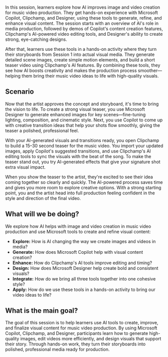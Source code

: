 In this session, learners explore how AI improves image and video creation for music video production. They get hands-on experience with Microsoft Copilot, Clipchamp, and Designer, using these tools to generate, refine, and enhance visual content. The session starts with an overview of AI's role in media production, followed by demos of Copilot's content creation features, Clipchamp's AI-powered video editing tools, and Designer's ability to create strong, eye-catching designs.

After that, learners use these tools in a hands-on activity where they turn their storyboards from Session 1 into actual visual media. They generate detailed scene images, create simple motion elements, and build a short teaser video using Clipchamp's AI features. By combining these tools, they see how AI boosts creativity and makes the production process smoother—helping them bring their music video ideas to life with high-quality visuals.

## Scenario

Now that the artist approves the concept and storyboard, it's time to bring the vision to life. To create a strong visual teaser, you use Microsoft Designer to generate enhanced images for key scenes—fine-tuning lighting, composition, and cinematic style. Next, you use Copilot to come up with creative transition ideas that help your shots flow smoothly, giving the teaser a polished, professional feel.

With your AI-generated visuals and transitions ready, you open Clipchamp to build a 15–30 second teaser for the music video. You import your updated images, apply Copilot's suggested transitions, and use Clipchamp's AI editing tools to sync the visuals with the beat of the song. To make the teaser stand out, you try AI-generated effects that give your signature shot extra visual impact.

When you show the teaser to the artist, they're excited to see their idea coming together so clearly and quickly. The AI-powered process saves time and gives you more room to explore creative options. With a strong starting point, you and the artist head into full production feeling confident in the style and direction of the final video.

## What will we be doing?

We explore how AI helps with image and video creation in music video production and use Microsoft tools to create and refine visual content:

- **Explore:** How is AI changing the way we create images and videos in media?
- **Generate:** How does Microsoft Copilot help with visual content creation?
- **Enhance:** How do Clipchamp's AI tools improve editing and timing?
- **Design:** How does Microsoft Designer help create bold and consistent visuals?
- **Integrate:** How do we bring all three tools together into one cohesive style?
- **Apply:** How do we use these tools in a hands-on activity to bring our video ideas to life?

## What is the main goal?

The goal of this session is to help learners use AI tools to create, improve, and finalize visual content for music video production. By using Microsoft Copilot, Clipchamp, and Designer, participants learn how to generate high-quality images, edit videos more efficiently, and design visuals that support their story. Through hands-on work, they turn their storyboards into polished, professional media ready for production.
